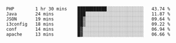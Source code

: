 
<!--START_SECTION:waka-->

```text
PHP        1 hr 30 mins    ███████████░░░░░░░░░░░░░░   43.74 %
Java       24 mins         ███░░░░░░░░░░░░░░░░░░░░░░   11.87 %
JSON       19 mins         ██▒░░░░░░░░░░░░░░░░░░░░░░   09.64 %
i3config   18 mins         ██▒░░░░░░░░░░░░░░░░░░░░░░   09.22 %
conf       14 mins         █▓░░░░░░░░░░░░░░░░░░░░░░░   06.94 %
apache     13 mins         █▓░░░░░░░░░░░░░░░░░░░░░░░   06.66 %
```

<!--END_SECTION:waka-->

<!--unk0e-ctrlmd-blitzh-->
